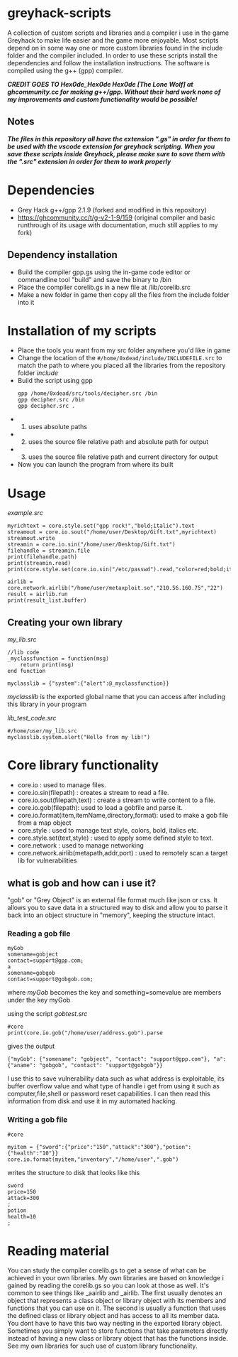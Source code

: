 # greyhack-scripts
A collection of custom scripts and libraries and a compiler i use in the game Greyhack to make life easier and the game more enjoyable.
Most scripts depend on in some way one or more custom libraries found in the include folder and the compiler included.
In order to use these scripts install the dependencies and follow the installation instructions.
The software is compiled using the g++ (gpp) compiler.

***CREDIT GOES TO Hex0de_Hex0de Hex0de [The Lone Wolf] at ghcommunity.cc for making g++/gpp. Without their hard work none of my improvements and custom functionality would be possible!***

## Notes
***The files in this repository all have the extension ".gs" in order for them to be used with the vscode extension for greyhack scripting.
When you save these scripts inside Greyhack, please make sure to save them with the ".src" extension in order for them to work properly***

# Dependencies
* Grey Hack g++/gpp 2.1.9 (forked and modified in this repository)
* https://ghcommunity.cc/t/g-v2-1-9/159 (original compiler and basic runthrough of its usage with documentation, much still applies to my fork)

## Dependency installation
* Build the compiler gpp.gs using the in-game code editor or commandline tool "build" and save the binary to /bin
* Place the compiler corelib.gs in a new file at /lib/corelib.src
* Make a new folder in game then copy all the files from the include folder into it

# Installation of my scripts
* Place the tools you want from my src folder anywhere you'd like in game
* Change the location of the `#/home/0xdead/include/INCLUDEFILE.src` to match the path to where you placed all the libraries from the repository folder *include*
* Build the script using gpp
  ```
  gpp /home/0xdead/src/tools/decipher.src /bin
  gpp decipher.src /bin
  gpp decipher.src .
  ```
* 1. uses absolute paths
* 2. uses the source file relative path and absolute path for output
* 3. uses the source file relative path and current directory for output
* Now you can launch the program from where its built

# Usage
*example.src*
```
myrichtext = core.style.set("gpp rock!","bold;italic").text
streamout = core.io.sout("/home/user/Desktop/Gift.txt",myrichtext)
streamout.write
streamin = core.io.sin("/home/user/Desktop/Gift.txt")
filehandle = streamin.file
print(filehandle.path)
print(streamin.read)
print(core.style.set(core.io.sin("/etc/passwd").read,"color=red;bold;italic").text)

airlib = core.network.airlib("/home/user/metaxploit.so","210.56.160.75","22")
result = airlib.run
print(result_list.buffer)
```

## Creating your own library
*my_lib.src*
```
//lib code
_myclassfunction = function(msg)
	return print(msg)
end function

myclasslib = {"system":{"alert":@_myclassfunction}}
```
*myclasslib* is the exported global name that you can access after including this library in your program

*lib_test_code.src*
```
#/home/user/my_lib.src
myclasslib.system.alert("Hello from my lib!")
```

# Core library functionality
* core.io : used to manage files.
* core.io.sin(filepath) : creates a stream to read a file.
* core.io.sout(filepath,text) : create a stream to write content to a file.
* core.io.gob(filepath): used to load a gobfile and parse it.
* core.io.format(item,itemName,directory,format): used to make a gob file from a map object
* core.style : used to manage text style, colors, bold, italics etc.
* core.style.set(text,style) : used to apply some defined style to text.
* core.network : used to manage networking
* core.network.airlib(metapath,addr,port) : used to remotely scan a target lib for vulnerabilities

## what is gob and how can i use it?
"gob" or "Grey Object" is an external file format much like json or css. It allows you to save data in a structured
way to disk and allow you to parse it back into an object structure in "memory", keeping the structure intact.

### Reading a gob file
```
myGob
somename=gobject
contact=support@gpp.com;
a
somename=gobgob
contact=support@gobgob.com;
```

where *myGob* becomes the key
and something=somevalue are members under the key myGob

using the script *gobtest.src*
```
#core
print(core.io.gob("/home/user/address.gob").parse
```

gives the output
```
{"myGob": {"somename": "gobject", "contact": "support@gpp.com"}, "a": {"aname": "gobgob", "contact": "support@gobgob"}}
```

I use this to save vulnerability data such as what address is exploitable, its buffer overflow value and what type of handle i get from using it
such as computer,file,shell or password reset capabilities. I can then read this information from disk and use it in my automated hacking.

### Writing a gob file
```
#core

myitem = {"sword":{"price":"150","attack":"300"},"potion":{"health":"10"}}
core.io.format(myitem,"inventory","/home/user",".gob")
```

writes the structure to disk that looks like this
```
sword
price=150
attack=300
;
potion
health=10
;
```

# Reading material
You can study the compiler corelib.gs to get a sense of what can be achieved in your own libraries.
My own libraries are based on knowledge i gained by reading the corelib.gs so you can look at those as well.
It's common to see things like _aairlib and _airlib. The first usually denotes an object that represents a class object or library object with its members and functions that you can use on it.
The second is usually a function that uses the defined class or library object and has access to all its member data.
You dont have to have this two way nesting in the exported library object.
Sometimes you simply want to store functions that take parameters directly instead of having a new class or library object that has the functions inside.
See my own libraries for such use of custom library functionality.

